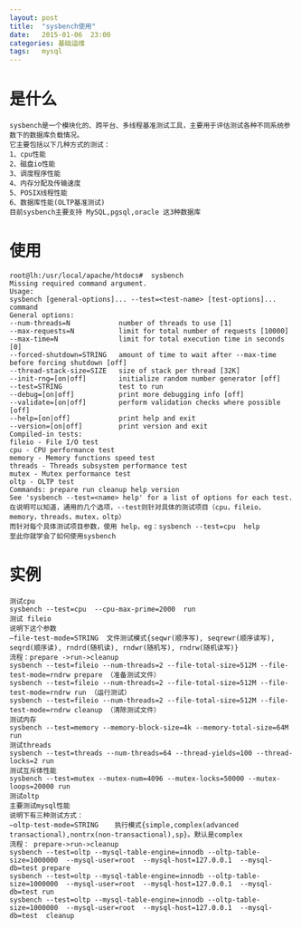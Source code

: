 ```yaml
---
layout: post
title:  "sysbench使用"
date:   2015-01-06  23:00
categories: 基础运维
tags:   mysql
---
```

# 是什么

    sysbench是一个模块化的、跨平台、多线程基准测试工具，主要用于评估测试各种不同系统参数下的数据库负载情况。
    它主要包括以下几种方式的测试：
    1、cpu性能
    2、磁盘io性能
    3、调度程序性能
    4、内存分配及传输速度
    5、POSIX线程性能
    6、数据库性能(OLTP基准测试)
    目前sysbench主要支持 MySQL,pgsql,oracle 这3种数据库

# 使用

    root@lh:/usr/local/apache/htdocs#  sysbench  
    Missing required command argument.
    Usage:
    sysbench [general-options]... --test=<test-name> [test-options]... command
    General options:
    --num-threads=N            number of threads to use [1]
    --max-requests=N           limit for total number of requests [10000]
    --max-time=N               limit for total execution time in seconds [0]
    --forced-shutdown=STRING   amount of time to wait after --max-time before forcing shutdown [off]
    --thread-stack-size=SIZE   size of stack per thread [32K]
    --init-rng=[on|off]        initialize random number generator [off]
    --test=STRING              test to run
    --debug=[on|off]           print more debugging info [off]
    --validate=[on|off]        perform validation checks where possible [off]
    --help=[on|off]            print help and exit
    --version=[on|off]         print version and exit
    Compiled-in tests:
    fileio - File I/O test
    cpu - CPU performance test
    memory - Memory functions speed test
    threads - Threads subsystem performance test
    mutex - Mutex performance test
    oltp - OLTP test
    Commands: prepare run cleanup help version
    See 'sysbench --test=<name> help' for a list of options for each test.
    在说明可以知道，通用的几个选项，--test则针对具体的测试项目（cpu，fileio，memory，threads，mutex，oltp）
    而针对每个具体测试项目参数，使用 help，eg：sysbench --test=cpu  help
    至此你就学会了如何使用sysbench


# 实例

    测试cpu
    sysbench --test=cpu  --cpu-max-prime=2000  run
    测试 fileio
    说明下这个参数
    –file-test-mode=STRING  文件测试模式{seqwr(顺序写), seqrewr(顺序读写), seqrd(顺序读), rndrd(随机读), rndwr(随机写), rndrw(随机读写)}
    流程：prepare ->run->cleanup
    sysbench --test=fileio --num-threads=2 --file-total-size=512M --file-test-mode=rndrw prepare （准备测试文件）
    sysbench --test=fileio --num-threads=2 --file-total-size=512M --file-test-mode=rndrw run （运行测试）
    sysbench --test=fileio --num-threads=2 --file-total-size=512M --file-test-mode=rndrw cleanup （清除测试文件）
    测试内存
    sysbench --test=memory --memory-block-size=4k --memory-total-size=64M run
    测试threads
    sysbench --test=threads --num-threads=64 --thread-yields=100 --thread-locks=2 run
    测试互斥体性能
    sysbench --test=mutex --mutex-num=4096 --mutex-locks=50000 --mutex-loops=20000 run
    测试oltp
    主要测试mysql性能
    说明下有三种测试方式：
    –oltp-test-mode=STRING    执行模式{simple,complex(advanced transactional),nontrx(non-transactional),sp}。默认是complex
    流程： prepare->run->cleanup
    sysbench --test=oltp --mysql-table-engine=innodb --oltp-table-size=1000000  --mysql-user=root  --mysql-host=127.0.0.1  --mysql-db=test prepare
    sysbench --test=oltp --mysql-table-engine=innodb --oltp-table-size=1000000  --mysql-user=root  --mysql-host=127.0.0.1  --mysql-db=test run
    sysbench --test=oltp --mysql-table-engine=innodb --oltp-table-size=1000000  --mysql-user=root  --mysql-host=127.0.0.1  --mysql-db=test  cleanup



